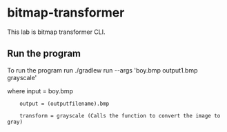# bitmap-transformer
 This lab is bitmap transformer CLI.
 
## Run the program
To run the program run ./gradlew run --args 'boy.bmp output1.bmp grayscale'

  where input = boy.bmp
  
        output = (outputfilename).bmp
        
        transform = grayscale (Calls the function to convert the image to gray)
